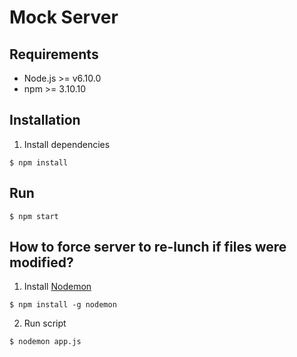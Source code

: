 # Mock Server

## Requirements

- Node.js >= v6.10.0
- npm >= 3.10.10

## Installation

1. Install dependencies

  ```
  $ npm install
  ```

## Run

```
$ npm start
```

## How to force server to re-lunch if files were modified?

1. Install [Nodemon](https://github.com/remy/nodemon)
  ```
  $ npm install -g nodemon
  ```

2. Run script
  ```
  $ nodemon app.js
  ```
